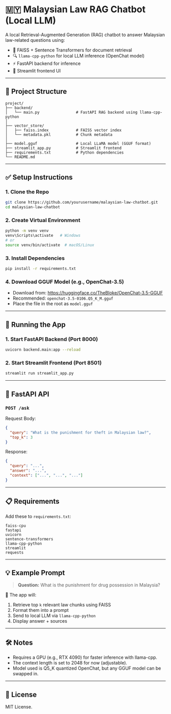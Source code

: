# 🇲🇾 Malaysian Law RAG Chatbot (Local LLM)

A local Retrieval-Augmented Generation (RAG) chatbot to answer Malaysian law-related questions using:

- 🧠 FAISS + Sentence Transformers for document retrieval
- 🔍 `llama-cpp-python` for local LLM inference (OpenChat model)
- ⚡ FastAPI backend for inference
- 💬 Streamlit frontend UI

---

## 📁 Project Structure

```
project/
├── backend/
│   └── main.py                # FastAPI RAG backend using llama-cpp-python
│
├── vector_store/
│   ├── faiss.index            # FAISS vector index
│   └── metadata.pkl           # Chunk metadata
│
├── model.gguf                 # Local LLaMA model (GGUF format)
├── streamlit_app.py           # Streamlit frontend
├── requirements.txt           # Python dependencies
└── README.md
```

---

## ✅ Setup Instructions

### 1. Clone the Repo

```bash
git clone https://github.com/yourusername/malaysian-law-chatbot.git
cd malaysian-law-chatbot
```

### 2. Create Virtual Environment

```bash
python -m venv venv
venv\Scripts\activate   # Windows
# or
source venv/bin/activate  # macOS/Linux
```

### 3. Install Dependencies

```bash
pip install -r requirements.txt
```

### 4. Download GGUF Model (e.g., OpenChat-3.5)

- Download from: https://huggingface.co/TheBloke/OpenChat-3.5-GGUF
- Recommended: `openchat-3.5-0106.Q5_K_M.gguf`
- Place the file in the root as `model.gguf`

---

## 🚀 Running the App

### 1. Start FastAPI Backend (Port 8000)

```bash
uvicorn backend.main:app --reload
```

### 2. Start Streamlit Frontend (Port 8501)

```bash
streamlit run streamlit_app.py
```

---

## 🔗 FastAPI API

### `POST /ask`

Request Body:

```json
{
  "query": "What is the punishment for theft in Malaysian law?",
  "top_k": 3
}
```

Response:

```json
{
  "query": "...",
  "answer": "...",
  "context": ["...", "...", "..."]
}
```

---

## 📋 Requirements

Add these to `requirements.txt`:

```text
faiss-cpu
fastapi
uvicorn
sentence-transformers
llama-cpp-python
streamlit
requests
```

---

## 💡 Example Prompt

> **Question:** What is the punishment for drug possession in Malaysia?

🔎 The app will:
1. Retrieve top `k` relevant law chunks using FAISS
2. Format them into a prompt
3. Send to local LLM via `llama-cpp-python`
4. Display answer + sources

---

## 🛠️ Notes

- Requires a GPU (e.g., RTX 4090) for faster inference with llama-cpp.
- The context length is set to 2048 for now (adjustable).
- Model used is Q5_K quantized OpenChat, but any GGUF model can be swapped in.

---

## 📄 License

MIT License.
